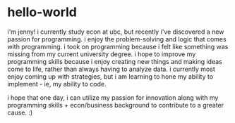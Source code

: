 # hello-world

i'm jenny! i currently study econ at ubc, but recently i've discovered a new passion for programming. i enjoy the problem-solving and logic that comes with programming. i took on programming because i felt like something was missing from my current university degree. i hope to improve my programming skills because i enjoy creating new things and making ideas come to life, rather than always having to analyze data. i currently most enjoy coming up with strategies, but i am learning to hone my ability to implement - ie, my ability to code.

i hope that one day, i can utilize my passion for innovation along with my programming skills + econ/business background to contribute to a greater cause. :)
